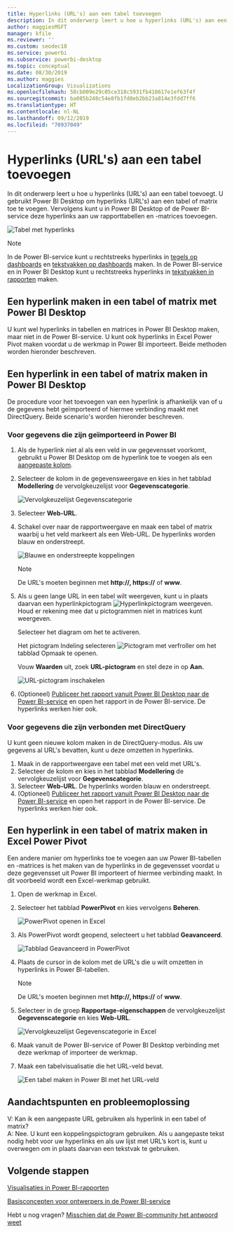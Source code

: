 ```yaml
---
title: Hyperlinks (URL's) aan een tabel toevoegen
description: In dit onderwerp leert u hoe u hyperlinks (URL's) aan een tabel toevoegt. U gebruikt Power BI Desktop om hyperlinks (URL's) aan een tabel of matrix toe te voegen. Vervolgens kunt u in Power BI Desktop of de Power BI-service deze hyperlinks aan uw rapporttabellen en -matrices toevoegen.
author: maggiesMSFT
manager: kfile
ms.reviewer: ''
ms.custom: seodec18
ms.service: powerbi
ms.subservice: powerbi-desktop
ms.topic: conceptual
ms.date: 08/30/2019
ms.author: maggies
LocalizationGroup: Visualizations
ms.openlocfilehash: 58cb009e29c05ce318c5931fb418617e1ef63f4f
ms.sourcegitcommit: ba085b248c54e8fb1fd8eb2bb23a814e3fdd7ff6
ms.translationtype: HT
ms.contentlocale: nl-NL
ms.lasthandoff: 09/12/2019
ms.locfileid: "70937049"
---
```

# <a name="add-hyperlinks-urls-to-a-table"></a>Hyperlinks (URL's) aan een tabel toevoegen
In dit onderwerp leert u hoe u hyperlinks (URL's) aan een tabel toevoegt. U gebruikt Power BI Desktop om hyperlinks (URL's) aan een tabel of matrix toe te voegen. Vervolgens kunt u in Power BI Desktop of de Power BI-service deze hyperlinks aan uw rapporttabellen en -matrices toevoegen. 

![Tabel met hyperlinks](media/power-bi-hyperlinks-in-tables/hyperlinkedtable.png)

> [!NOTE]
> In de Power BI-service kunt u rechtstreeks hyperlinks in [tegels op dashboards](service-dashboard-edit-tile.md) en [tekstvakken op dashboards](service-dashboard-add-widget.md) maken. In de Power BI-service en in Power BI Desktop kunt u rechtstreeks hyperlinks in [tekstvakken in rapporten](service-add-hyperlink-to-text-box.md) maken.
> 

## <a name="to-create-a-hyperlink-in-a-table-or-matrix-using-power-bi-desktop"></a>Een hyperlink maken in een tabel of matrix met Power BI Desktop
U kunt wel hyperlinks in tabellen en matrices in Power BI Desktop maken, maar niet in de Power BI-service. U kunt ook hyperlinks in Excel Power Pivot maken voordat u de werkmap in Power BI importeert. Beide methoden worden hieronder beschreven.

## <a name="create-a-table-or-matrix-hyperlink-in-power-bi-desktop"></a>Een hyperlink in een tabel of matrix maken in Power BI Desktop
De procedure voor het toevoegen van een hyperlink is afhankelijk van of u de gegevens hebt geïmporteerd of hiermee verbinding maakt met DirectQuery. Beide scenario's worden hieronder beschreven.

### <a name="for-data-imported-into-power-bi"></a>Voor gegevens die zijn geïmporteerd in Power BI
1. Als de hyperlink niet al als een veld in uw gegevensset voorkomt, gebruikt u Power BI Desktop om de hyperlink toe te voegen als een [aangepaste kolom](desktop-common-query-tasks.md).
2. Selecteer de kolom in de gegevensweergave en kies in het tabblad **Modellering** de vervolgkeuzelijst voor **Gegevenscategorie**.
   
    ![Vervolgkeuzelijst Gegevenscategorie](media/power-bi-hyperlinks-in-tables/pbi_data_category.png)
3. Selecteer **Web-URL**.
4. Schakel over naar de rapportweergave en maak een tabel of matrix waarbij u het veld markeert als een Web-URL. De hyperlinks worden blauw en onderstreept.

    ![Blauwe en onderstreepte koppelingen](media/power-bi-hyperlinks-in-tables/power-bi-table-with-hyperlinks2.png)

    > [!NOTE]
    > De URL's moeten beginnen met **http://, https://** of **www**.
    >
   
1. Als u geen lange URL in een tabel wilt weergeven, kunt u in plaats daarvan een hyperlinkpictogram  ![Hyperlinkpictogram](media/power-bi-hyperlinks-in-tables/power-bi-hyperlink-icon.png) weergeven. Houd er rekening mee dat u pictogrammen niet in matrices kunt weergeven.
   
    Selecteer het diagram om het te activeren.

    Het pictogram Indeling selecteren ![Pictogram met verfroller](media/power-bi-hyperlinks-in-tables/power-bi-paintroller.png) om het tabblad Opmaak te openen.

    Vouw **Waarden** uit, zoek **URL-pictogram** en stel deze in op **Aan.**

    ![URL-pictogram inschakelen](media/power-bi-hyperlinks-in-tables/power-bi-url-icon-on.png)

1. (Optioneel) [Publiceer het rapport vanuit Power BI Desktop naar de Power BI-service](guided-learning/publishingandsharing.yml?tutorial-step=2) en open het rapport in de Power BI-service. De hyperlinks werken hier ook.

### <a name="for-data-connected-with-directquery"></a>Voor gegevens die zijn verbonden met DirectQuery
U kunt geen nieuwe kolom maken in de DirectQuery-modus.  Als uw gegevens al URL's bevatten, kunt u deze omzetten in hyperlinks.

1. Maak in de rapportweergave een tabel met een veld met URL's.
2. Selecteer de kolom en kies in het tabblad **Modellering** de vervolgkeuzelijst voor **Gegevenscategorie**.
3. Selecteer **Web-URL**. De hyperlinks worden blauw en onderstreept.
4. (Optioneel) [Publiceer het rapport vanuit Power BI Desktop naar de Power BI-service](guided-learning/publishingandsharing.yml?tutorial-step=2) en open het rapport in de Power BI-service. De hyperlinks werken hier ook.

## <a name="create-a-table-or-matrix-hyperlink-in-excel-power-pivot"></a>Een hyperlink in een tabel of matrix maken in Excel Power Pivot
Een andere manier om hyperlinks toe te voegen aan uw Power BI-tabellen en -matrices is het maken van de hyperlinks in de gegevensset voordat u deze gegevensset uit Power BI importeert of hiermee verbinding maakt. In dit voorbeeld wordt een Excel-werkmap gebruikt.

1. Open de werkmap in Excel.
2. Selecteer het tabblad **PowerPivot** en kies vervolgens **Beheren**.
   
   ![PowerPivot openen in Excel](media/power-bi-hyperlinks-in-tables/createhyperlinkinpowerpivot2.png)
1. Als PowerPivot wordt geopend, selecteert u het tabblad **Geavanceerd**.
   
   ![Tabblad Geavanceerd in PowerPivot](media/power-bi-hyperlinks-in-tables/createhyperlinkinpowerpivot3.png)
4. Plaats de cursor in de kolom met de URL's die u wilt omzetten in hyperlinks in Power BI-tabellen.
   
   > [!NOTE]
   > De URL's moeten beginnen met **http://, https://** of **www**.
   > 
5. Selecteer in de groep **Rapportage-eigenschappen** de vervolgkeuzelijst **Gegevenscategorie** en kies **Web-URL**. 
   
   ![Vervolgkeuzelijst Gegevenscategorie in Excel](media/power-bi-hyperlinks-in-tables/createhyperlinksnew.png)

6. Maak vanuit de Power BI-service of Power BI Desktop verbinding met deze werkmap of importeer de werkmap.
7. Maak een tabelvisualisatie die het URL-veld bevat.
   
   ![Een tabel maken in Power BI met het URL-veld](media/power-bi-hyperlinks-in-tables/hyperlinksintables.gif)

## <a name="considerations-and-troubleshooting"></a>Aandachtspunten en probleemoplossing
V: Kan ik een aangepaste URL gebruiken als hyperlink in een tabel of matrix?    
A: Nee. U kunt een koppelingspictogram gebruiken. Als u aangepaste tekst nodig hebt voor uw hyperlinks en als uw lijst met URL’s kort is, kunt u overwegen om in plaats daarvan een tekstvak te gebruiken.


## <a name="next-steps"></a>Volgende stappen
[Visualisaties in Power BI-rapporten](visuals/power-bi-report-visualizations.md)

[Basisconcepten voor ontwerpers in de Power BI-service](service-basic-concepts.md)

Hebt u nog vragen? [Misschien dat de Power BI-community het antwoord weet](http://community.powerbi.com/)

